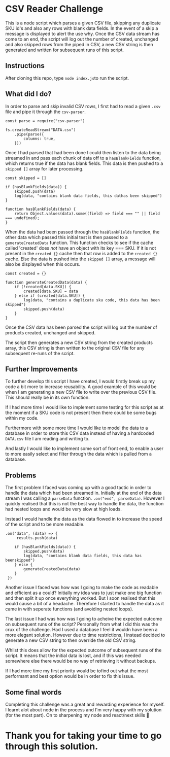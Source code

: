 # CSV Reader Challenge
This is a node script which parses a given CSV file, skipping any duplicate SKU id's and also any rows with blank data fields. In the event of a skip a message is displayed to alert the use why. 
Once the CSV data stream has come to an end, the script will log out the number of created, unchanged and also skipped rows from the piped in CSV, a new CSV string is then generated and written for subsequent runs of this script.

## Instructions
After cloning this repo, type `node index.js`to run the script.

## What did I do?
In order to parse and skip invalid CSV rows, I first had to read a given `.csv` file and pipe it through the `csv-parser`. 

```
const parse = require("csv-parser")

fs.createReadStream("DATA.csv")
    .pipe(parse({
        columns: true,
    }))
```

Once I had parsed that had been done I could then listen to the data being streamed in and pass each chunk of data off to a `hasBlankFields` function, which returns true if the data has blank fields. This data is then pushed to a `skipped []` array for later processing.

```
const skipped = []

if (hasBlankFields(data)) {
    skipped.push(data)
    log(data, "contains blank data fields, this dathas been skipped")
}

function hasBlankFields(data) {
    return Object.values(data).some((field) => field === "" || field === undefined);
}
```

When the data had been passed through the `hasBlankFields` function, the other data which passed this initial test is then passed to a `generateCreatedData` function. This function checks to see if the cache called 'created' does *not* have an object with its key === SKU. If it is not present in the `created {}` cache then that row is added to the `created {}` cache. Else the data is pushed into the `skipped []` array, a message will also be displayed when this occurs.

```
const created = {}

function generateCreatedData(data) {
    if (!created[data.SKU]) {
        created[data.SKU] = data
    } else if (created[data.SKU]) {
        log(data, "contains a duplicate sku code, this data has been skipped")
        skipped.push(data)
    }
}
```

Once the CSV data has been parsed the script will log out the number of products created, unchanged and skipped.

The script then generates a new CSV string from the created products array, this CSV string is then written to the original CSV file for any subsequent re-runs of the script. 

## Further Improvements
To further develop this script I have created, I would firstly break up my code a bit more to increase reusability. A good example of this would be when I am generating a new CSV file to write over the previous CSV file. This should really be in its own function.

If I had more time I would like to implement some testing for this script as at the moment if a SKU code is not present then there could be some bugs within my code. 

Furthermore with some more time I would like to model the data to a database in order to store this CSV data instead of having a hardcoded `DATA.csv` file I am reading and writing to. 

And lastly I would like to implement some sort of front end, to enable a user to more easily select and filter through the data which is pulled from a database.

## Problems
The first problem I faced was coming up with a good tactic in order to handle the data which had been streamed in. Initially at the end of the data stream I was calling a `parseData` function. `.on("end", parseData)`. However I quickly realised that this is not the best way to handle the data, the function had nested loops and would be very slow at high loads. 

Instead I would handle the data as the data flowed in to increase the speed of the script and to be more readable. 

```
.on("data", (data) => {
     results.push(data)

    if (hasBlankFields(data)) {
        skipped.push(data)
        log(data, "contains blank data fields, this data has beenskipped")
    } else {
        generateCreatedData(data)
    }
 })
```

Another issue I faced was how was I going to make the code as readable and efficient as a could? Initially my idea was to just make one big function and then split it up once everything worked. But I soon realised that this would cause a bit of a headache. Therefore I started to handle the data as it came in with seperate functions (and avoiding nested loops).

The last issue I had was how was I going to acheive the expected outcome on subsequent runs of the script? Personally from what I did this was the crux of the challenge. Had I used a database I feel it wouldn have been a more elegant solution. However due to time restrictions, I instead decided to generate a new CSV string to then override the old CSV string. 

Whilst this does allow for the expected outcome of subsequent runs of the script. It means that the initial data is lost, and if this was needed somewhere else there would be no way of retrieving it without backups.

If I had more time my first priority would be tofind out what the most performant and best option would be in order to fix this issue.

## Some final words
Completing this challenge was a great and rewarding experience for myself. I learnt alot about node in the process and I'm very happy with my solution (for the most part). On to sharpening my node and react/next skills :rocket:

# Thank you for taking your time to go through this solution.

